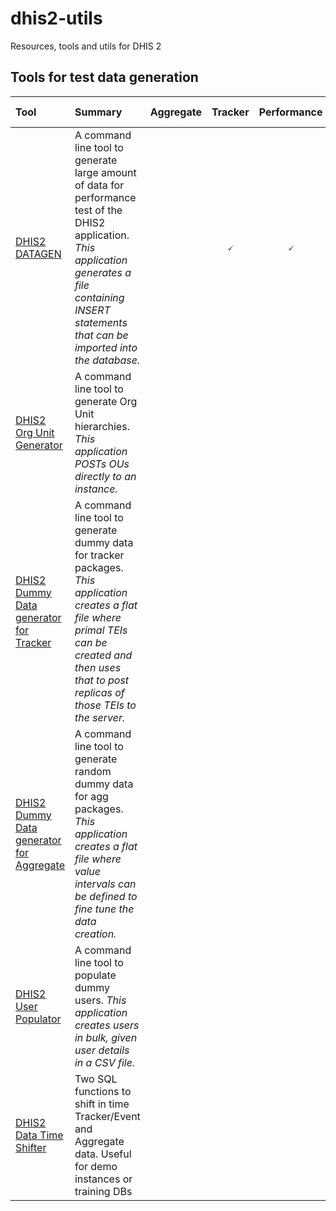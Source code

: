 # dhis2-utils

Resources, tools and utils for DHIS 2

## Tools for test data generation

| Tool                                                                                                                    | Summary                                                                                                                                                                                                      | Aggregate | Tracker | Performance | Versions supported |
| :---------------------------------------------------------------------------------------------------------------------- | :----------------------------------------------------------------------------------------------------------------------------------------------------------------------------------------------------------- | :-------: | :-----: | :---------: | :----------------- |
| [DHIS2 DATAGEN](https://github.com/dhis2/dhis2-utils/tree/master/tools/dhis2-datagen)                                   | A command line tool to generate large amount of data for performance test of the DHIS2 application. _This application generates a file containing INSERT statements that can be imported into the database._ |           |    🗸    |      🗸      | all?               |
| [DHIS2 Org Unit Generator](https://github.com/dhis2/dhis2-utils/tree/master/tools/dhis2-org-generator)                  | A command line tool to generate Org Unit hierarchies. _This application POSTs OUs directly to an instance._                                                                                                  |           |         |             |                    |
| [DHIS2 Dummy Data generator for Tracker](https://github.com/dhis2/dhis2-utils/tree/master/tools/dhis2-dummydatatracker) | A command line tool to generate dummy data for tracker packages. _This application creates a flat file where primal TEIs can be created and then uses that to post replicas of those TEIs to the server._    |           |         |             |                    |
| [DHIS2 Dummy Data generator for Aggregate](https://github.com/dhis2/dhis2-utils/tree/master/tools/dhis2-dummydataagg) | A command line tool to generate random dummy data for agg packages. _This application creates a flat file where value intervals can be defined to fine tune the data creation._    |           |         |             |                    |
| [DHIS2 User Populator](https://github.com/dhis2/dhis2-utils/tree/master/tools/dhis2-user-populator)                     | A command line tool to populate dummy users. _This application creates users in bulk, given user details in a CSV file._                                                                                     |           |         |             |                    |
| [DHIS2 Data Time Shifter](https://github.com/dhis2/dhis2-utils/tree/master/tools/dhis2-data-time-shifter)                     | Two SQL functions to shift in time Tracker/Event and Aggregate data. Useful for demo instances or training DBs                                                                                     |           |         |             |                    |